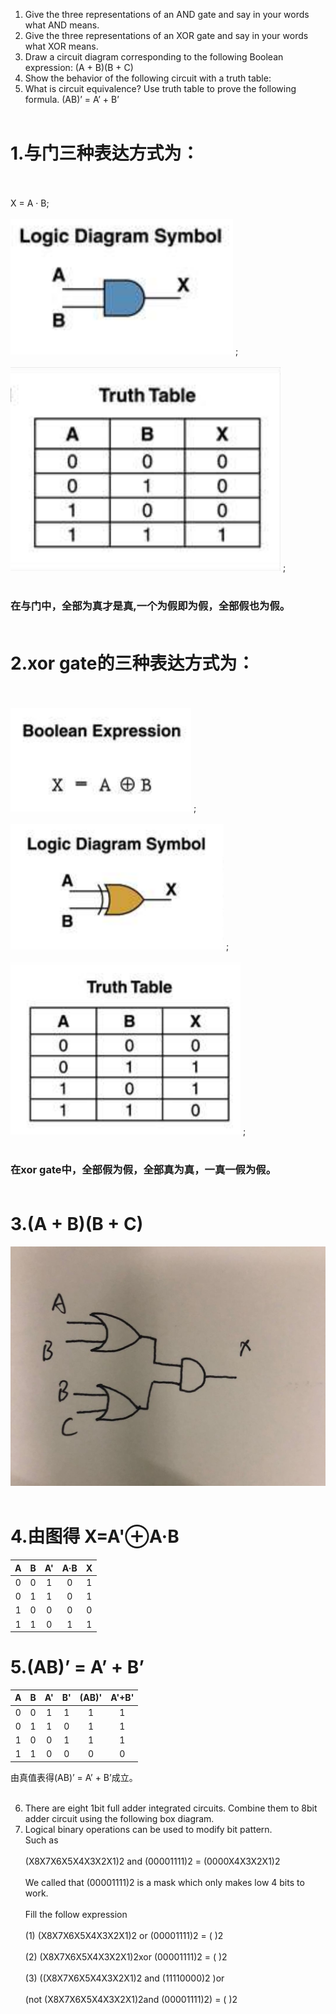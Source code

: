 1) Give the three representations of an AND gate and say in your
words what AND means.
2) Give the three representations of an XOR gate and say in your
words what XOR means.
3) Draw a circuit diagram corresponding to the following Boolean
expression: (A + B)(B + C)
4) Show the behavior of the following circuit with a truth table:
5) What is circuit equivalence? Use truth table to prove the
following formula.
(AB)’ = A’ + B’<br/><br/>


# 1.与门三种表达方式为：<br/><br/>
X = A · B;<br/><br/>
![](images/11.PNG)  ;<br/><br/>
![](images/22.PNG)  ;<br/><br/>
### 在与门中，全部为真才是真,一个为假即为假，全部假也为假。<br/><br/>

# 2.xor gate的三种表达方式为：<br/><br/>
![](images/xor1.PNG)  ;<br/><br/>
![](images/xor2.PNG)  ;<br/><br/>
![](images/xor3.PNG)  ;<br/><br/>
### 在xor gate中，全部假为假，全部真为真，一真一假为假。<br/><br/>

#  3.(A + B)(B + C)<br/>
![](images/ABBC.JPG)<br/><br/>

# 4.由图得 X=A'⊕A·B<br/>
|A|B|A'|A·B|X|
|:-:|:-:|:-:|:-:|:-:|
|0|0|1|0|1|
|0|1|1|0|1|
|1|0|0|0|0|
|1|1|0|1|1|<br/><br/>

# 5.(AB)’ = A’ + B’
|A|B|A'|B'|(AB)'|A'+B'|
|:-:|:-:|:-:|:-:|:-:|:-:|
|0|0|1|1|1|1|
|0|1|1|0|1|1|
|1|0|0|1|1|1|
|1|1|0|0|0|0|<br/>
由真值表得(AB)’ = A’ + B’成立。<br/><br/>


6) There are eight 1bit full adder integrated circuits. Combine them to 8bit adder circuit using the following box diagram.<br/>
7) Logical binary operations can be used to modify bit pattern. <br/>
Such as<br/><br/>
(X8X7X6X5X4X3X2X1)2 and (00001111)2 = (0000X4X3X2X1)2<br/><br/>
We called that (00001111)2 is a mask which only makes low 4 bits to work.<br/><br/>
Fill the follow expression<br/><br/>
(1) (X8X7X6X5X4X3X2X1)2 or (00001111)2 = ( )2<br/><br/>
(2) (X8X7X6X5X4X3X2X1)2xor (00001111)2 = ( )2<br/><br/>
(3) ((X8X7X6X5X4X3X2X1)2 and (11110000)2 )or<br/><br/>
(not (X8X7X6X5X4X3X2X1)2and (00001111)2) = ( )2<br/><br/>